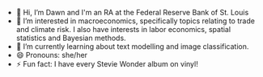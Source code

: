 - 👋 Hi, I’m Dawn and I'm an RA at the Federal Reserve Bank of St. Louis
- 👀 I’m interested in macroeconomics, specifically topics relating to trade and climate risk. I also have interests in labor economics, spatial statistics and Bayesian methods.
- 🌱 I’m currently learning about text modelling and image classification.
- 😄 Pronouns: she/her
- ⚡ Fun fact: I have every Stevie Wonder album on vinyl!

<!---
dawncca/dawncca is a ✨ special ✨ repository because its `README.md` (this file) appears on your GitHub profile.
You can click the Preview link to take a look at your changes.
--->
